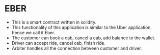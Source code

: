 # EBER

  * This is a smart contract written in solidity.
  * This functionality of this application is similar to the Uber application, hence we call it Eber.
  * The customer can book a cab, cancel a cab, add balance to the wallet.
  * Driver can accept ride, cancel cab, finish ride.
  * Arbiter handles all the connection between customer and driver.
